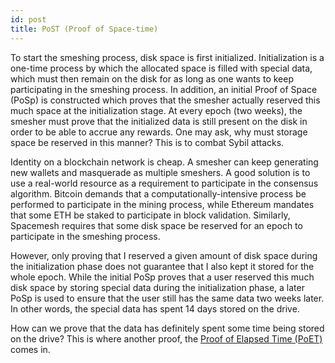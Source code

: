 ```yaml
---
id: post
title: PoST (Proof of Space-time)
---
```


To start the smeshing process, disk space is first initialized. Initialization is a one-time process by which the allocated space is filled with special data, which must then remain on the disk for as long as one wants to keep participating in the smeshing process. In addition, an initial Proof of Space (PoSp) is constructed which proves that the smesher actually reserved this much space at the initialization stage. At every epoch (two weeks), the smesher must prove that the initialized data is still present on the disk in order to be able to accrue any rewards. One may ask, why must storage space be reserved in this manner? This is to combat Sybil attacks.

Identity on a blockchain network is cheap. A smesher can keep generating new wallets and masquerade as multiple smeshers. A good solution is to use a real-world resource as a requirement to participate in the consensus algorithm. Bitcoin demands that a computationally-intensive process be performed to participate in the mining process, while Ethereum mandates that some ETH be staked to participate in block validation. Similarly, Spacemesh requires that some disk space be reserved for an epoch to participate in the smeshing process.

However, only proving that I reserved a given amount of disk space during the initialization phase does not guarantee that I also kept it stored for the whole epoch.  While the initial PoSp proves that a user reserved this much disk space by storing special data during the initialization phase, a later PoSp is used to ensure that the user still has the same data two weeks later. In other words, the special data has spent 14 days stored on the drive.

How can we prove that the data has definitely spent some time being stored on the drive? This is where another proof, the [Proof of Elapsed Time (PoET)](./poet.md) comes in.
